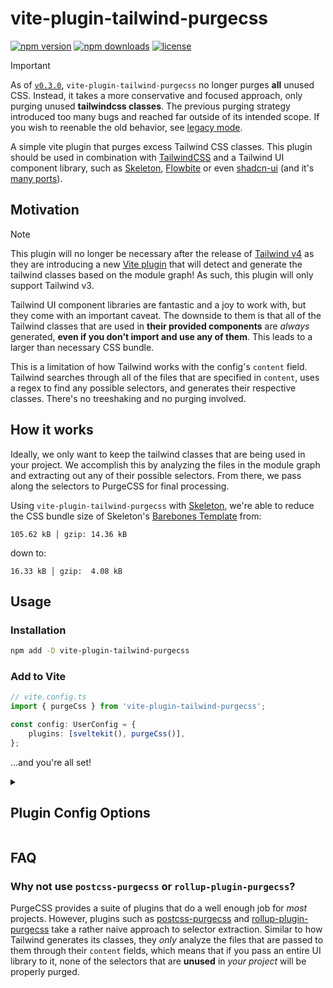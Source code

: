 # vite-plugin-tailwind-purgecss

[![npm version](https://flat.badgen.net/npm/v/vite-plugin-tailwind-purgecss?color=red)](https://npmjs.com/package/vite-plugin-tailwind-purgecss)
[![npm downloads](https://flat.badgen.net/npm/dm/vite-plugin-tailwind-purgecss?color=red)](https://npmjs.com/package/vite-plugin-tailwind-purgecss)
[![license](https://flat.badgen.net/github/license/AdrianGonz97/vite-plugin-tailwind-purgecss?color=red)](https://github.com/AdrianGonz97/vite-plugin-tailwind-purgecss/blob/master/LICENSE)

> [!IMPORTANT]
> As of [`v0.3.0`](https://github.com/AdrianGonz97/vite-plugin-tailwind-purgecss/pull/27), `vite-plugin-tailwind-purgecss` no longer purges **all** unused CSS. Instead, it takes a more conservative and focused approach, only purging unused **tailwindcss classes**. The previous purging strategy introduced too many bugs and reached far outside of its intended scope. If you wish to reenable the old behavior, see [legacy mode](/legacy-mode.md).

A simple vite plugin that purges excess Tailwind CSS classes. This plugin should be used in combination with [TailwindCSS](https://tailwindcss.com/) and a Tailwind UI component library, such as [Skeleton](https://skeleton.dev), [Flowbite](https://flowbite.com/) or even [shadcn-ui](https://ui.shadcn.com/) (and it's [many ports](https://shadcn-svelte.com/)).

## Motivation

> [!NOTE]
> This plugin will no longer be necessary after the release of [Tailwind v4](https://tailwindcss.com/blog/tailwindcss-v4-alpha) as they are introducing a new [Vite plugin](https://tailwindcss.com/blog/tailwindcss-v4-alpha#zero-configuration-content-detection) that will detect and generate the tailwind classes based on the module graph! As such, this plugin will only support Tailwind v3.

Tailwind UI component libraries are fantastic and a joy to work with, but they come with an important caveat. The downside to them is that all of the Tailwind classes that are used in **their provided components** are _always_ generated, **even if you don't import and use any of them**. This leads to a larger than necessary CSS bundle.

This is a limitation of how Tailwind works with the config's `content` field. Tailwind searches through all of the files that are specified in `content`, uses a regex to find any possible selectors, and generates their respective classes. There's no treeshaking and no purging involved.

## How it works

Ideally, we only want to keep the tailwind classes that are being used in your project. We accomplish this by analyzing the files in the module graph and extracting out any of their possible selectors. From there, we pass along the selectors to PurgeCSS for final processing.

Using `vite-plugin-tailwind-purgecss` with [Skeleton](https://skeleton.dev), we're able to reduce the CSS bundle size of Skeleton's [Barebones Template](https://github.com/skeletonlabs/skeleton-template-bare) from:

```
105.62 kB │ gzip: 14.36 kB
```

down to:

```
16.33 kB │ gzip:  4.08 kB
```

## Usage

### Installation

```bash
npm add -D vite-plugin-tailwind-purgecss
```

### Add to Vite

```ts
// vite.config.ts
import { purgeCss } from 'vite-plugin-tailwind-purgecss';

const config: UserConfig = {
	plugins: [sveltekit(), purgeCss()],
};
```

...and you're all set!

<details>
	<summary><h2>Plugin Config Options</h2></summary>

```ts
export type PurgeOptions = {
	/**
	 * Path to your tailwind config. This can normally be automatically detected if the config
	 * is located in the root of the project.
	 *
	 * Provide a path if your config resides anywhere outside of the root.
	 */
	tailwindConfigPath?: string;
	/**
	 * Enables `legacy` mode. (not recommended)
	 *
	 * Legacy mode brings back the old plugin behavior (`v0.2.1` and below) where all unused CSS is purged,
	 * not just Tailwind classes. This mode is not recommended as it's too broad and can introduce
	 * unexpected bugs.
	 *
	 * **Use with caution!**
	 * @default false
	 */
	legacy?: boolean;
	/**
	 * A subset of PurgeCSS options.
	 *
	 * `legacy` must be set to `true` to enable.
	 */
	purgecss?: PurgeCSSOptions;
	/**
	 * A list of selectors that should be included in final CSS.
	 *
	 * **Note:** The safelist defined in your `tailwind.config.js` is already included.
	 *
	 * `legacy` must be set to `true` to enable.
	 */
	safelist?: ComplexSafelist;
	/**
	 * Enables `debug` mode.
	 *
	 * Incurs a large performance cost, dramatically slowing down build times.
	 * @default false
	 */
	debug?: boolean;
};
```

</details>

## FAQ

### Why not use `postcss-purgecss` or `rollup-plugin-purgecss`?

PurgeCSS provides a suite of plugins that do a well enough job for _most_ projects. However, plugins such as [postcss-purgecss](https://github.com/FullHuman/purgecss/tree/main/packages/postcss-purgecss) and [rollup-plugin-purgecss](https://github.com/FullHuman/purgecss/tree/main/packages/rollup-plugin-purgecss) take a rather naive approach to selector extraction. Similar to how Tailwind generates its classes, they _only_ analyze the files that are passed to them through their `content` fields, which means that if you pass an entire UI library to it, none of the selectors that are **unused** in _your project_ will be properly purged.
